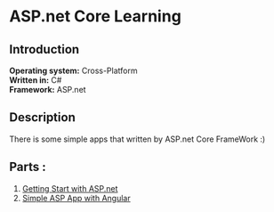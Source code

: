 # ASP.net Core Learning
## Introduction
**Operating system:** Cross-Platform
<br />
**Written in:** C#
<br />
**Framework:** ASP.net
<br />
## Description
There is some simple apps that written by ASP.net Core FrameWork :)


## Parts :

1. [Getting Start with ASP.net](https://github.com/MMovasaghi/ASP.net-Core/tree/master/Part-001)
2. [Simple ASP App with Angular](https://github.com/MMovasaghi/ASP.net-Core/tree/master/Part-001)

